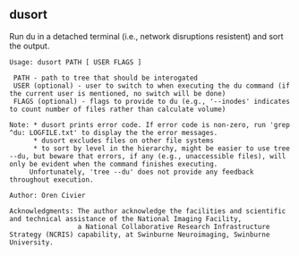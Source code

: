 

   dusort
   ------
   Run du in a detached terminal (i.e., network disruptions resistent) and sort the output.

    Usage: dusort PATH [ USER FLAGS ]

     PATH - path to tree that should be interogated
     USER (optional) - user to switch to when executing the du command (if the current user is mentioned, no switch will be done)
     FLAGS (optional) - flags to provide to du (e.g., '--inodes' indicates to count number of files rather than calculate volume)

    Note: * dusort prints error code. If error code is non-zero, run 'grep ^du: LOGFILE.txt' to display the the error messages.
          * dusort excludes files on other file systems
          * to sort by level in the hierarchy, might be easier to use tree --du, but beware that errors, if any (e.g., unaccessible files), will only be evident when the command finishes executing. 
	     Unfortunately, 'tree --du' does not provide any feedback throughout execution.

    Author: Oren Civier

    Acknowledgments: The author acknowledge the facilities and scientific and technical assistance of the National Imaging Facility, 
                     a National Collaborative Research Infrastructure Strategy (NCRIS) capability, at Swinburne Neuroimaging, Swinburne University.


